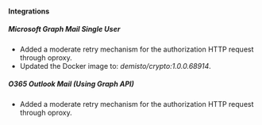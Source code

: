 
#### Integrations

##### Microsoft Graph Mail Single User

- Added a moderate retry mechanism for the authorization HTTP request through oproxy.
- Updated the Docker image to: *demisto/crypto:1.0.0.68914*.

##### O365 Outlook Mail (Using Graph API)

- Added a moderate retry mechanism for the authorization HTTP request through oproxy.
